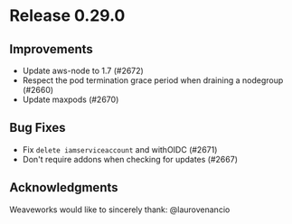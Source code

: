# Release 0.29.0

## Improvements

- Update aws-node to 1.7 (#2672)
- Respect the pod termination grace period when draining a nodegroup (#2660)
- Update maxpods (#2670)

## Bug Fixes

- Fix `delete iamserviceaccount` and withOIDC (#2671)
- Don't require addons when checking for updates (#2667)

## Acknowledgments
Weaveworks would like to sincerely thank:
@laurovenancio
